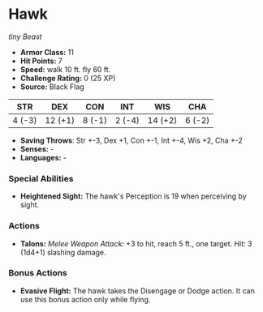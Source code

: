 # Hawk

*tiny* *Beast*

- **Armor Class:** 11
- **Hit Points:** 7 
- **Speed:** walk 10 ft. fly 60 ft.
- **Challenge Rating:** 0 (25 XP)
- **Source:** Black Flag

| STR | DEX | CON | INT | WIS | CHA |
| --- | --- | --- | --- | --- | --- |
| 4 (-3) | 12 (+1) | 8 (-1) | 2 (-4) | 14 (+2) | 6 (-2) |

- **Saving Throws**: Str +-3, Dex +1, Con +-1, Int +-4, Wis +2, Cha +-2
- **Senses:** -
- **Languages:** -

### Special Abilities

- **Heightened Sight:** The hawk's Perception is 19 when perceiving by sight.

### Actions

- **Talons:** _Melee Weapon Attack:_ +3 to hit, reach 5 ft., one target. _Hit:_ 3 (1d4+1) slashing damage.

### Bonus Actions

- **Evasive Flight:** The hawk takes the Disengage or Dodge action. It can use this bonus action only while flying.
